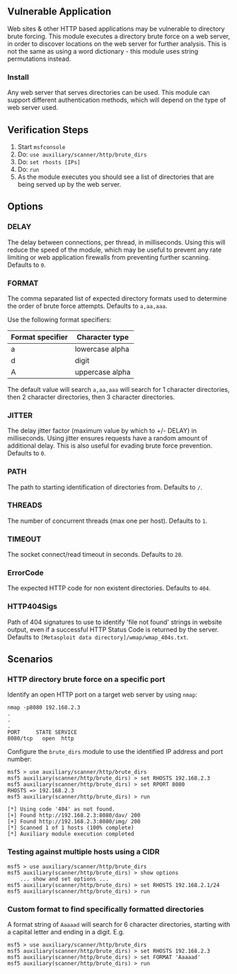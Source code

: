 ## Vulnerable Application

Web sites & other HTTP based applications may be vulnerable to directory brute forcing. This module executes a directory
brute force on a web server, in order to discover locations on the web server for further analysis. This is not the same
as using a word dictionary - this module uses string permutations instead.

### Install

Any web server that serves directories can be used. This module can support different authentication methods, which will
depend on the type of web server used.

## Verification Steps

1. Start `msfconsole`
1. Do: `use auxiliary/scanner/http/brute_dirs`
1. Do: `set rhosts [IPs]`
1. Do: `run`
1. As the module executes you should see a list of directories that are being served up by the web server.

## Options

### DELAY

The delay between connections, per thread, in milliseconds. Using this will reduce the speed of the
module, which may be useful to prevent any rate limiting or web application firewalls from preventing further scanning.
Defaults to `0`.

### FORMAT

The comma separated list of expected directory formats used to determine the order of brute
force attempts.
Defaults to `a,aa,aaa`.

Use the following format specifiers:

|Format specifier|Character type|
|---|---|
|a  | lowercase alpha|
|d  | digit|
|A  | uppercase alpha|

The default value will search `a,aa,aaa` will search for 1 character directories, then 2 character directories, then 3
character directories.

### JITTER

The delay jitter factor (maximum value by which to +/- DELAY) in milliseconds. Using jitter ensures
requests have a random amount of additional delay. This is also useful for evading brute force prevention.
Defaults to `0`.

### PATH

The path to starting identification of directories from.
Defaults to `/`.

### THREADS

The number of concurrent threads (max one per host).
Defaults to `1`.

### TIMEOUT

The socket connect/read timeout in seconds.
Defaults to `20`.

### ErrorCode

The expected HTTP code for non existent directories.
Defaults to `404`.

### HTTP404Sigs

Path of 404 signatures to use to identify 'file not found' strings
in website output, even if a successful HTTP Status Code is returned by the server.
Defaults to `[Metasploit data directory]/wmap/wmap_404s.txt`.

## Scenarios

### HTTP directory brute force on a specific port

Identify an open HTTP port on a target web server by using `nmap`:

```
nmap -p8080 192.168.2.3
.
.
.
PORT     STATE SERVICE
8080/tcp   open  http

```

Configure the `brute_dirs` module to use the identified IP address and port number:

```
msf5 > use auxiliary/scanner/http/brute_dirs 
msf5 auxiliary(scanner/http/brute_dirs) > set RHOSTS 192.168.2.3
msf5 auxiliary(scanner/http/brute_dirs) > set RPORT 8080
RHOSTS => 192.168.2.3
msf5 auxiliary(scanner/http/brute_dirs) > run

[*] Using code '404' as not found.
[+] Found http://192.168.2.3:8080/dav/ 200
[+] Found http://192.168.2.3:8080/img/ 200
[*] Scanned 1 of 1 hosts (100% complete)
[*] Auxiliary module execution completed
```

### Testing against multiple hosts using a CIDR

```
msf5 > use auxiliary/scanner/http/brute_dirs
msf5 auxiliary(scanner/http/brute_dirs) > show options
    ... show and set options ...
msf5 auxiliary(scanner/http/brute_dirs) > set RHOSTS 192.168.2.1/24
msf5 auxiliary(scanner/http/brute_dirs) > run
```

### Custom format to find specifically formatted directories

A format string of `Aaaaad` will search for 6 character directories, starting with a capital letter and ending in a
digit. E.g.

```
msf5 > use auxiliary/scanner/http/brute_dirs 
msf5 auxiliary(scanner/http/brute_dirs) > set RHOSTS 192.168.2.3
msf5 auxiliary(scanner/http/brute_dirs) > set FORMAT 'Aaaaad'
msf5 auxiliary(scanner/http/brute_dirs) > run
```
